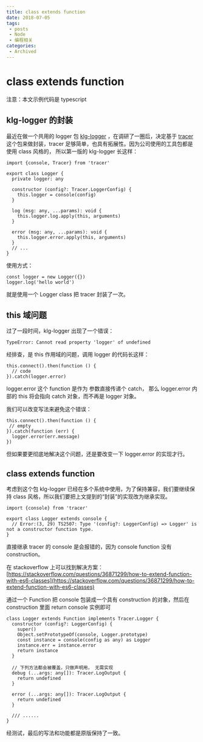 ```yaml
---
title: class extends function
date: 2018-07-05
tags:
 - posts
 - Node
 - 编程相关
categories: 
 - Archived
---
```

# class extends function





注意：本文示例代码是 typescript

## klg-logger 的封装

最近在做一个共用的 logger 包 [klg-logger](https://github.com/kaolalicai/klg-logger) ，在调研了一圈后，决定基于 [tracer](https://github.com/baryon/tracer) 这个包来做封装，tracer 足够简单，也具有拓展性。因为公司使用的工具包都是使用 class 风格的， 所以第一版的 klg-logger 长这样：

```
import {console, Tracer} from 'tracer'

export class Logger {
  private logger: any

  constructor (config?: Tracer.LoggerConfig) {
    this.logger = console(config)
  }

  log (msg: any, ...params): void {
    this.logger.log.apply(this, arguments)
  }

  error (msg: any, ...params): void {
    this.logger.error.apply(this, arguments)
  }
  // ...
}
```

使用方式：

```
const logger = new Logger({})
logger.log('hello world')
```

就是使用一个 Logger class 把 tracer 封装了一次。

## this 域问题

过了一段时间，klg-logger 出现了一个错误：

```
TypeError: Cannot read property 'logger' of undefined
```

经排查，是 this 作用域的问题，调用 logger 的代码长这样：

```
this.connect().then(function () {
  // code
}).catch(logger.error)
```

logger.error 这个 function 是作为 参数直接传递个 catch， 那么 logger.error 内部的 this 将会指向 catch 对象，而不再是 logger 对象。 

我们可以改变写法来避免这个错误：

```
this.connect().then(function () {
 // empty
}).catch(function (err) {
  logger.error(err.message)
})
```

但如果要更彻底地解决这个问题，还是要改变一下 logger.error 的实现才行。

## class extends function

考虑到这个包 klg-logger 已经在多个系统中使用，为了保持兼容，我们要继续保持 class 风格，所以我们要把上文提到的“封装”的实现改为继承实现。

```
import {console} from 'tracer'

export class Logger extends console {
  // Error:(3, 29) TS2507: Type '(config?: LoggerConfig) => Logger' is not a constructor function type.
}
```

直接继承 tracer 的 console 是会报错的，因为 console function 没有 construction。 

在 stackoverflow 上可以找到解决方案：[https://stackoverflow.com/questions/36871299/how-to-extend-function-with-es6-classes](https://stackoverflow.com/questions/36871299/how-to-extend-function-with-es6-classes)

通过一个 Function 把 console 包装成一个具有 construction 的对象，然后在 construction 里面 return console 实例即可

```
class Logger extends Function implements Tracer.Logger {
  constructor (config?: LoggerConfig) {
    super()
    Object.setPrototypeOf(console, Logger.prototype)
    const instance = console(config as any) as Logger
    instance.err = instance.error
    return instance
  }

  // 下列方法都会被覆盖，只做声明用， 无需实现
  debug (...args: any[]): Tracer.LogOutput {
    return undefined
  }

  error (...args: any[]): Tracer.LogOutput {
    return undefined
  }

  /// ......
}
```

经测试，最后的写法和功能都是原版保持了一致。


